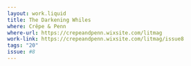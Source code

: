 ```yaml
---
layout: work.liquid
title: The Darkening Whiles
where: Crêpe & Penn
where-url: https://crepeandpenn.wixsite.com/litmag
work-link: https://crepeandpenn.wixsite.com/litmag/issue8
tags: "20"
issue: #8
---
```

